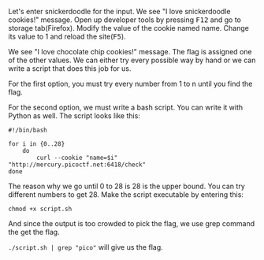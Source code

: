 Let's enter snickerdoodle for the input. We see "I love snickerdoodle cookies!" message. Open up developer tools by pressing <kbd>F12</kbd> and go to storage tab(Firefox). Modify the value of the cookie named name. Change its value to 1 and reload the site(<kbd>F5</kbd>).

We see "I love chocolate chip cookies!" message. The flag is assigned one of the other values. We can either try every possible way by hand or we can write a script that does this job for us.

For the first option, you must try every number from 1 to n until you find the flag.

For the second option, we must write a bash script. You can write it with Python as well. The script looks like this:
```
#!/bin/bash

for i in {0..28}
	do
		curl --cookie "name=$i" "http://mercury.picoctf.net:6418/check"
done
```
The reason why we go until 0 to 28 is 28 is the upper bound. You can try different numbers to get 28. Make the script executable by entering this:

```chmod +x script.sh```

And since the output is too crowded to pick the flag, we use grep command the get the flag.

```./script.sh | grep "pico"``` will give us the flag.
